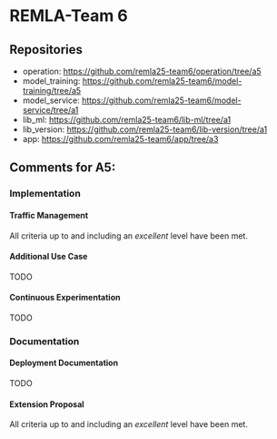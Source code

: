 # REMLA-Team 6
## Repositories
- operation: https://github.com/remla25-team6/operation/tree/a5
- model_training: https://github.com/remla25-team6/model-training/tree/a5
- model_service: https://github.com/remla25-team6/model-service/tree/a1
- lib_ml: https://github.com/remla25-team6/lib-ml/tree/a1
- lib_version: https://github.com/remla25-team6/lib-version/tree/a1
- app: https://github.com/remla25-team6/app/tree/a3


## Comments for A5:
### Implementation
#### Traffic Management
All criteria up to and including an *excellent* level have been met.

#### Additional Use Case
TODO

#### Continuous Experimentation
TODO

### Documentation
#### Deployment Documentation 
TODO

#### Extension Proposal
All criteria up to and including an *excellent* level have been met.

